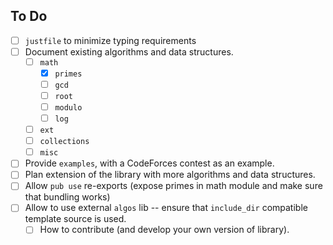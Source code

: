 ## To Do

- [ ] `justfile` to minimize typing requirements
- [ ] Document existing algorithms and data structures.
  - [ ] `math`
    - [x] `primes`
    - [ ] `gcd`
    - [ ] `root`
    - [ ] `modulo`
    - [ ] `log`
  - [ ] `ext`
  - [ ] `collections`
  - [ ] `misc`
- [ ] Provide `examples`, with a CodeForces contest as an example.
- [ ] Plan extension of the library with more algorithms and data structures.
- [ ] Allow `pub use` re-exports (expose primes in math module and make sure that bundling works)
- [ ] Allow to use external `algos` lib -- ensure that `include_dir` compatible template source is
  used.
  - [ ] How to contribute (and develop your own version of library).

